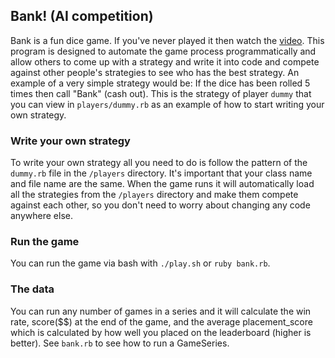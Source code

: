 ## Bank! (AI competition)

Bank is a fun dice game. If you've never played it then watch the [video](https://www.youtube.com/watch?v=KuXX9qmcIro). This program is designed to automate the game process programmatically and allow others to come up with a strategy and write it into code and compete against other people's strategies to see who has the best strategy. An example of a very simple strategy would be: If the dice has been rolled 5 times then call "Bank" (cash out). This is the strategy of player `dummy` that you can view in `players/dummy.rb` as an example of how to start writing your own strategy.

### Write your own strategy
To write your own strategy all you need to do is follow the pattern of the `dummy.rb` file in the `/players` directory. It's important that your class name and file name are the same. When the game runs it will automatically load all the strategies from the `/players` directory and make them compete against each other, so you don't need to worry about changing any code anywhere else.

### Run the game
You can run the game via bash with `./play.sh` or `ruby bank.rb`.

### The data
You can run any number of games in a series and it will calculate the win rate, score($$) at the end of the game, and the average placement_score which is calculated by how well you placed on the leaderboard (higher is better). See `bank.rb` to see how to run a GameSeries.
